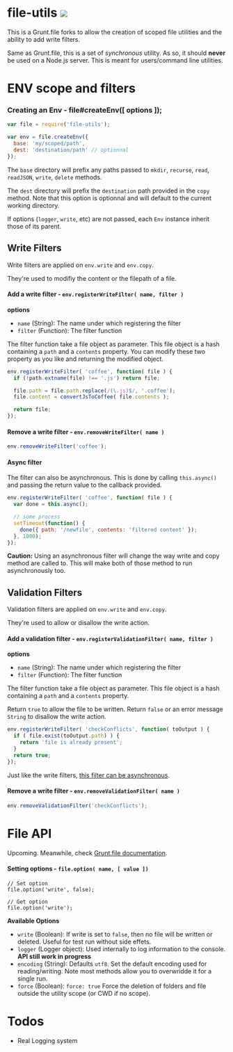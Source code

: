file-utils [![](https://travis-ci.org/SBoudrias/file-utils.png)](https://travis-ci.org/SBoudrias/file-utils)
==========

This is a Grunt.file forks to allow the creation of scoped file utilities and the ability to add write filters.

Same as Grunt.file, this is a set of _synchronous_ utility. As so, it should **never** be used on a Node.js server. This is meant for users/command line utilities.


ENV scope and filters
=========

### Creating an Env - file#createEnv([ options ]);

```javascript
var file = require('file-utils');

var env = file.createEnv({
  base: 'my/scoped/path',
  dest: 'destination/path' // optionnal
});
```

The `base` directory will prefix any paths passed to `mkdir`, `recurse`, `read`, `readJSON`, `write`, `delete` methods.

The `dest` directory will prefix the `destination` path provided in the `copy` method. Note that this option is optionnal and will default to the current working directory.

If options (`logger`, `write`, etc) are not passed, each `Env` instance inherit those of its parent.

Write Filters
---------

Write filters are applied on `env.write` and `env.copy`.

They're used to modifiy the content or the filepath of a file.

#### Add a write filter - `env.registerWriteFilter( name, filter )`

**options**
- `name` (String): The name under which registering the filter
- `filter` (Function): The filter function

The filter function take a file object as parameter. This file object is a hash containing a `path` and a `contents` property. You can modify these two property as you like and returning the modified object.

```javascript
env.registerWriteFilter( 'coffee', function( file ) {
  if (!path.extname(file) !== '.js') return file;

  file.path = file.path.replace(/(\.js)$/, '.coffee');
  file.content = convertJsToCoffee( file.contents );

  return file;
});
```

#### Remove a write filter - `env.removeWriteFilter( name )`

```javascript
env.removeWriteFilter('coffee');
```

#### Async filter

The filter can also be asynchronous. This is done by calling `this.async()` and passing the return value to the callback provided.

```javascript
env.registerWriteFilter( 'coffee', function( file ) {
  var done = this.async();

  // some process
  setTimeout(function() {
    done({ path: '/newfile', contents: 'filtered content' });
  }, 1000);
});
```

**Caution:** Using an asynchronous filter will change the way write and copy method are called to. This will make both of those method to run asynchronously too.

Validation Filters
----------

Validation filters are applied on `env.write` and `env.copy`.

They're used to allow or disallow the write action.

#### Add a validation filter - `env.registerValidationFilter( name, filter )`

**options**
- `name` (String): The name under which registering the filter
- `filter` (Function): The filter function

The filter function take a file object as parameter. This file object is a hash containing a `path` and a `contents` property.

Return `true` to allow the file to be written. Return `false` or an error message `String` to disallow the write action.

```javascript
env.registerWriteFilter( 'checkConflicts', function( toOutput ) {
  if ( file.exist(toOutput.path) ) {
    return 'file is already present';
  }
  return true;
});
```

Just like the write filters, [this filter can be asynchronous](#async-filter).

#### Remove a write filter - `env.removeValidationFilter( name )`

```javascript
env.removeValidationFilter('checkConflicts');
```



File API
=========

Upcoming. Meanwhile, check [Grunt.file documentation](http://gruntjs.com/api/grunt.file).

#### Setting options - `file.option( name, [ value ])`

```
// Set option
file.option('write', false);

// Get option
file.option('write');
```

**Available Options**
- `write` (Boolean): If write is set to `false`, then no file will be written or deleted. Useful for test run without side effets.
- `logger` (Logger object): Used internally to log information to the console. **API still work in progress**
- `encoding` (String): Defaults `utf8`. Set the default encoding used for reading/writing. Note most methods allow you to overwridde it for a single run.
- `force` (Boolean): `force: true` Force the deletion of folders and file outside the utility scope (or CWD if no scope).

Todos
=========

- Real Logging system
